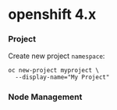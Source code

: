 # openshift 4.x



### Project
Create new project `namespace`:
```
oc new-project myproject \
  --display-name="My Project"
```


### Node Management
